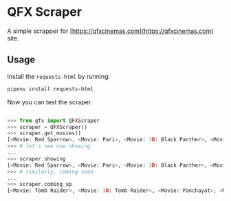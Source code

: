 # QFX Scraper

A simple scrapper for [https://qfxcinemas.com](https://qfxcinemas.com) site.


## Usage

Install the `requests-html` by running:

```bash
pipenv install requests-html
```

Now you can test the scraper.

```python

>>> from qfx import QFXScraper
>>> scraper = QFXScraper()
>>> scraper.get_movies()
[<Movie: Red Sparrow>, <Movie: Pari>, <Movie: 3D: Black Panther>, <Movie: The Hurricane Heist>, <Movie: Mangalam>, <Movie: Gaja Baja>, <Movie: Hurray>, <Movie: A League of Their Own>, <Movie: Black Panther>, <Movie: Tomb Raider>, <Movie: 3D: Tomb Raider>, <Movie: Panchayat>, <Movie: Raid>, <Movie: Shatru Gate>, <Movie: Hichki>, <Movie: Baaghi 2>]
>>> # let's see now showing
...
>>> scraper.showing
[<Movie: Red Sparrow>, <Movie: Pari>, <Movie: 3D: Black Panther>, <Movie: The Hurricane Heist>, <Movie: Mangalam>, <Movie: Gaja Baja>, <Movie: Hurray>, <Movie: A League of Their Own>, <Movie: Black Panther>]
>>> # similarly, coming soon
...
>>> scraper.coming_up
[<Movie: Tomb Raider>, <Movie: 3D: Tomb Raider>, <Movie: Panchayat>, <Movie: Raid>, <Movie: Shatru Gate>, <Movie: Hichki>, <Movie: Baaghi 2>]
```
